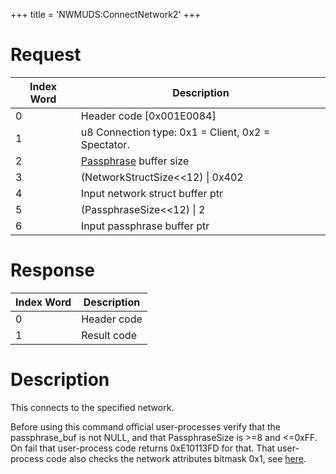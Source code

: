 +++
title = 'NWMUDS:ConnectNetwork2'
+++

# Request

| Index Word | Description                                        |
|------------|----------------------------------------------------|
| 0          | Header code \[0x001E0084\]                         |
| 1          | u8 Connection type: 0x1 = Client, 0x2 = Spectator. |
| 2          | [Passphrase](NWM_Services "wikilink") buffer size  |
| 3          | (NetworkStructSize\<\<12) \| 0x402                 |
| 4          | Input network struct buffer ptr                    |
| 5          | (PassphraseSize\<\<12) \| 2                        |
| 6          | Input passphrase buffer ptr                        |

# Response

| Index Word | Description |
|------------|-------------|
| 0          | Header code |
| 1          | Result code |

# Description

This connects to the specified network.

Before using this command official user-processes verify that the
passphrase_buf is not NULL, and that PassphraseSize is \>=8 and \<=0xFF.
On fail that user-process code returns 0xE10113FD for that. That
user-process code also checks the network attributes bitmask 0x1, see
[here](NWM_Services "wikilink").